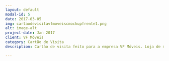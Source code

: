 ```yaml
---
layout: default
modal-id: 5
date: 2017-03-05
img: cartaodevisitavfmoveiscmockupfrente1.png
alt: image-alt
project-date: Jan 2017
client: VF Móveis
category: Cartão de Visita
description: Cartão de visita feito para a empresa VF Móveis. Loja de móveis de Piracicaba e Região.

---
```

